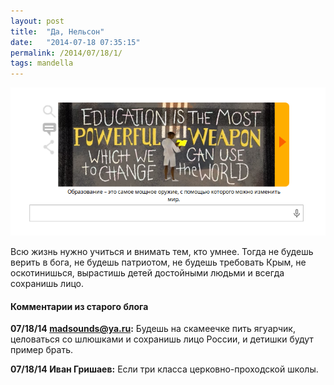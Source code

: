 ```yaml
---
layout: post
title:  "Да, Нельсон"
date:   "2014-07-18 07:35:15"
permalink: /2014/07/18/1/
tags: mandella
---
```


![screenshot](/assets/static/Screenshot-from-2014-07-18-11:30:22.png)

Всю жизнь нужно учиться и внимать тем, кто умнее. Тогда не будешь
верить в бога, не будешь патриотом, не будешь требовать Крым, не
оскотинишься, вырастишь детей достойными людьми и всегда сохранишь
лицо.



#### Комментарии из старого блога


**07/18/14 madsounds@ya.ru:** Будешь на скамеечке пить ягуарчик,
  целоваться со шлюшками и сохранишь лицо России, и детишки будут
  пример брать.


**07/18/14 Иван Гришаев:** Если три класса церковно-проходской школы.
